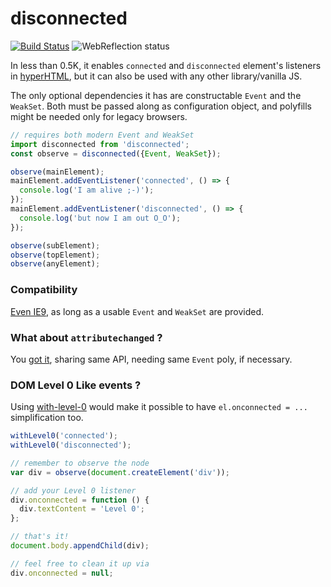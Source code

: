 # disconnected

[![Build Status](https://travis-ci.com/WebReflection/disconnected.svg?branch=master)](https://travis-ci.com/WebReflection/disconnected) ![WebReflection status](https://offline.report/status/webreflection.svg)

In less than 0.5K, it enables `connected` and `disconnected` element's listeners in [hyperHTML](https://github.com/WebReflection/hyperHTML#hyperhtml), but it can also be used with any other library/vanilla JS.

The only optional dependencies it has are constructable `Event` and the `WeakSet`. Both must be passed along as configuration object, and polyfills might be needed only for legacy browsers.

```js
// requires both modern Event and WeakSet
import disconnected from 'disconnected';
const observe = disconnected({Event, WeakSet});

observe(mainElement);
mainElement.addEventListener('connected', () => {
  console.log('I am alive ;-)');
});
mainElement.addEventListener('disconnected', () => {
  console.log('but now I am out O_O');
});

observe(subElement);
observe(topElement);
observe(anyElement);
```


### Compatibility

[Even IE9](https://webreflection.github.io/disconnected/test/), as long as a usable `Event` and `WeakSet` are provided.


### What about `attributechanged` ?

You [got it](https://github.com/WebReflection/attributechanged), sharing same API, needing same `Event` poly, if necessary.


### DOM Level 0 Like events ?

Using [with-level-0](https://github.com/WebReflection/with-level-0) would make it possible to have `el.onconnected = ...` simplification too.
```js
withLevel0('connected');
withLevel0('disconnected');

// remember to observe the node
var div = observe(document.createElement('div'));

// add your Level 0 listener
div.onconnected = function () {
  div.textContent = 'Level 0';
};

// that's it!
document.body.appendChild(div);

// feel free to clean it up via
div.onconnected = null;
```
